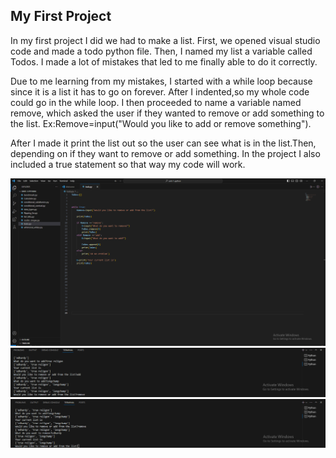 ## My First Project ##

In my first project I did we had to make a list. First, we opened visual studio code and made a todo python file. Then, I named my list a variable called Todos. I made a lot of mistakes that led to me finally able to do it correctly.
 
 Due to me learning from my mistakes, I started with a while loop because since it is a list it has to go on forever. After I indented,so my whole code could go in the while loop. I then proceeded to name a variable named remove, which asked the user if they wanted to remove or add something to the list. Ex:Remove=input("Would you like to add or remove something"). 
 
 After I made it print the list out so the user can see what is in the list.Then, depending on if they want to remove or add something. In the project I also included a true statement so that way my code will work.


<img src="/assets/Screenshot 2023-10-09 191419.png">
<img src="/assets/Screenshot 2023-10-09 195319.png">
<img src="/assets/Screenshot 2023-10-09 195412.png">